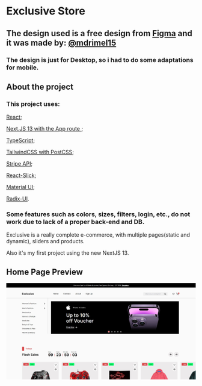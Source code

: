 # Exclusive Store

## The design used is a free design from [Figma](https://www.figma.com/) and it was made by: [@mdrimel15](https://www.figma.com/@mdrimel15)

### The design is just for Desktop, so i had to do some adaptations for mobile.

## About the project

### This project uses:

[React](https://react.dev/);

[Next.JS 13 with the App route ](https://nextjs.org/docs);

[TypeScript](https://www.typescriptlang.org/);

[TailwindCSS with PostCSS](https://tailwindcss.com/docs/installation/using-postcss);

[Stripe API](https://stripe.com/docs/api);

[React-Slick](https://react-slick.neostack.com/);

[Material UI](https://mui.com/);

[Radix-UI](https://www.radix-ui.com/).

### Some features such as colors, sizes, filters, login, etc., do not work due to lack of a proper back-end and DB.

Exclusive is a really complete e-commerce, with multiple pages(static and dynamic), sliders and products.

Also it's my first project using the new NextJS 13.

## Home Page Preview

<img src="/public/home.jpg" alt="Home page" title="Home page">
